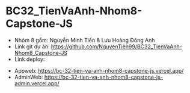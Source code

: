 # BC32_TienVaAnh-Nhom8-Capstone-JS
- Nhóm 8 gồm:  Nguyễn Minh Tiến & Lưu Hoàng Đông Anh
- Link git dự án: https://github.com/NguyenTien99/BC32_TienVaAnh-Nhom8_Capstone-JS
- Link deploy: 
+ Appweb: https://bc-32-tien-va-anh-nhom8-capstone-js.vercel.app/
+ AdminWeb: https://bc-32-tien-va-anh-nhom8-capstone-js-admin.vercel.app/
